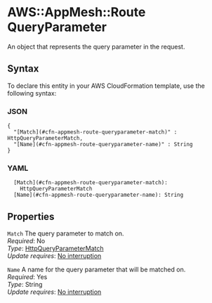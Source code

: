 # AWS::AppMesh::Route QueryParameter<a name="aws-properties-appmesh-route-queryparameter"></a>

An object that represents the query parameter in the request\.

## Syntax<a name="aws-properties-appmesh-route-queryparameter-syntax"></a>

To declare this entity in your AWS CloudFormation template, use the following syntax:

### JSON<a name="aws-properties-appmesh-route-queryparameter-syntax.json"></a>

```
{
  "[Match](#cfn-appmesh-route-queryparameter-match)" : HttpQueryParameterMatch,
  "[Name](#cfn-appmesh-route-queryparameter-name)" : String
}
```

### YAML<a name="aws-properties-appmesh-route-queryparameter-syntax.yaml"></a>

```
  [Match](#cfn-appmesh-route-queryparameter-match): 
    HttpQueryParameterMatch
  [Name](#cfn-appmesh-route-queryparameter-name): String
```

## Properties<a name="aws-properties-appmesh-route-queryparameter-properties"></a>

`Match`  <a name="cfn-appmesh-route-queryparameter-match"></a>
The query parameter to match on\.  
*Required*: No  
*Type*: [HttpQueryParameterMatch](aws-properties-appmesh-route-httpqueryparametermatch.md)  
*Update requires*: [No interruption](https://docs.aws.amazon.com/AWSCloudFormation/latest/UserGuide/using-cfn-updating-stacks-update-behaviors.html#update-no-interrupt)

`Name`  <a name="cfn-appmesh-route-queryparameter-name"></a>
A name for the query parameter that will be matched on\.  
*Required*: Yes  
*Type*: String  
*Update requires*: [No interruption](https://docs.aws.amazon.com/AWSCloudFormation/latest/UserGuide/using-cfn-updating-stacks-update-behaviors.html#update-no-interrupt)